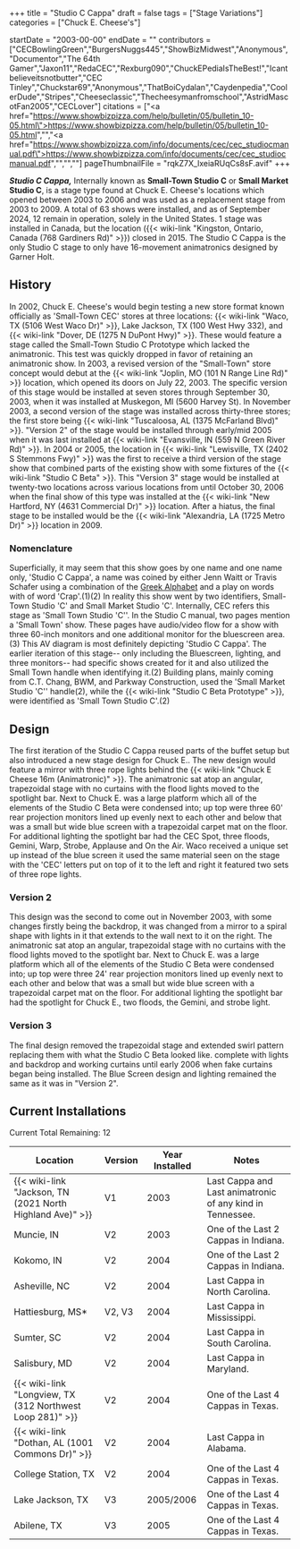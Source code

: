 +++
title = "Studio C Cappa"
draft = false
tags = ["Stage Variations"]
categories = ["Chuck E. Cheese's"]


startDate = "2003-00-00"
endDate = ""
contributors = ["CECBowlingGreen","BurgersNuggs445","ShowBizMidwest","Anonymous","Documentor","The 64th Gamer","Jaxon11","RedaCEC","Rexburg090","ChuckEPediaIsTheBest!","Icantbelieveitsnotbutter","CEC Tinley","Chuckstar69","Anonymous","ThatBoiCydalan","Caydenpedia","CoolerDude","Stripes","Cheeseclassic","Thecheesymanfromschool","AstridMascotFan2005","CECLover"]
citations = ["<a href=\"https://www.showbizpizza.com/help/bulletin/05/bulletin_10-05.html\">https://www.showbizpizza.com/help/bulletin/05/bulletin_10-05.html</a>","<ref></ref>","<a href=\"https://www.showbizpizza.com/info/documents/cec/cec_studiocmanual.pdf\">https://www.showbizpizza.com/info/documents/cec/cec_studiocmanual.pdf</a>","<ref></ref>","<ref></ref>","<ref></ref>"]
pageThumbnailFile = "rqkZ7X_lxeiaRUqCs8sF.avif"
+++

***Studio C Cappa,*** Internally known as **Small-Town Studio C** or **Small Market Studio C**, is a stage type found at Chuck E. Cheese's locations which opened between 2003 to 2006 and was used as a replacement stage from 2003 to 2009. A total of 63 shows were installed, and as of September 2024, 12 remain in operation, solely in the United States. 1 stage was installed in Canada, but the location ({{< wiki-link "Kingston, Ontario, Canada (768 Gardiners Rd)" >}}) closed in 2015. The Studio C Cappa is the only Studio C stage to only have 16-movement animatronics designed by Garner Holt.

## History

In 2002, Chuck E. Cheese's would begin testing a new store format known officially as 'Small-Town CEC' stores at three locations: {{< wiki-link "Waco, TX (5106 West Waco Dr)" >}}, Lake Jackson, TX (100 West Hwy 332), and {{< wiki-link "Dover, DE (1275 N DuPont Hwy)" >}}. These would feature a stage called the Small-Town Studio C Prototype which lacked the animatronic. This test was quickly dropped in favor of retaining an animatronic show. In 2003, a revised version of the "Small-Town" store concept would debut at the {{< wiki-link "Joplin, MO (101 N Range Line Rd)" >}} location, which opened its doors on July 22, 2003. The specific version of this stage would be installed at seven stores through September 30, 2003, when it was installed at Muskegon, MI (5600 Harvey St). In November 2003, a second version of the stage was installed across thirty-three stores; the first store being {{< wiki-link "Tuscaloosa, AL (1375 McFarland Blvd)" >}}. "Version 2" of the stage would be installed through early/mid 2005 when it was last installed at {{< wiki-link "Evansville, IN (559 N Green River Rd)" >}}. In 2004 or 2005, the location in {{< wiki-link "Lewisville, TX (2402 S Stemmons Fwy)" >}} was the first to receive a third version of the stage show that combined parts of the existing show with some fixtures of the {{< wiki-link "Studio C Beta" >}}. This "Version 3" stage would be installed at twenty-two locations across various locations from until October 30, 2006 when the final show of this type was installed at the {{< wiki-link "New Hartford, NY (4631 Commercial Dr)" >}} location. After a hiatus, the final stage to be installed would be the {{< wiki-link "Alexandria, LA (1725 Metro Dr)" >}} location in 2009.

### Nomenclature

Superficially, it may seem that this show goes by one name and one name only, 'Studio C Cappa', a name was coined by either Jenn Waitt or Travis Schafer using a combination of the [Greek Alphabet](https://en.wikipedia.org/wiki/Greek_alphabet) and a play on words with of word 'Crap'.(1)(2) In reality this show went by two identifiers, Small-Town Studio 'C' and Small Market Studio 'C'. Internally, CEC refers this stage as 'Small Town Studio 'C''. In the Studio C manual, two pages mention a 'Small Town' show. These pages have audio/video flow for a show with three 60-inch monitors and one additional monitor for the bluescreen area.(3) This AV diagram is most definitely depicting 'Studio C Cappa'. The earlier iteration of this stage-- only including the Bluescreen, lighting, and three monitors-- had specific shows created for it and also utilized the Small Town handle when identifying it.(2) Building plans, mainly coming from C.T. Chang, BWM, and Parkway Construction, used the 'Small Market Studio 'C'' handle(2), while the {{< wiki-link "Studio C Beta Prototype" >}}, were identified as 'Small Town Studio C'.(2)

## Design

The first iteration of the Studio C Cappa reused parts of the buffet setup but also introduced a new stage design for Chuck E.. The new design would feature a mirror with three rope lights behind the {{< wiki-link "Chuck E Cheese 16m (Animatronic)" >}}. The animatronic sat atop an angular, trapezoidal stage with no curtains with the flood lights moved to the spotlight bar. Next to Chuck E. was a large platform which all of the elements of the Studio C Beta were condensed into; up top were three 60' rear projection monitors lined up evenly next to each other and below that was a small but wide blue screen with a trapezoidal carpet mat on the floor. For additional lighting the spotlight bar had the CEC Spot, three floods, Gemini, Warp, Strobe, Applause and On the Air. Waco received a unique set up instead of the blue screen it used the same material seen on the stage with the 'CEC' letters put on top of it to the left and right it featured two sets of three rope lights.

### Version 2

This design was the second to come out in November 2003, with some changes firstly being the backdrop, it was changed from a mirror to a spiral shape with lights in it that extends to the wall next to it on the right. The animatronic sat atop an angular, trapezoidal stage with no curtains with the flood lights moved to the spotlight bar. Next to Chuck E. was a large platform which all of the elements of the Studio C Beta were condensed into; up top were three 24' rear projection monitors lined up evenly next to each other and below that was a small but wide blue screen with a trapezoidal carpet mat on the floor. For additional lighting the spotlight bar had the spotlight for Chuck E., two floods, the Gemini, and strobe light.

### Version 3

The final design removed the trapezoidal stage and extended swirl pattern replacing them with what the Studio C Beta looked like. complete with lights and backdrop and working curtains until early 2006 when fake curtains began being installed. The Blue Screen design and lighting remained the same as it was in "Version 2".

## Current Installations

Current Total Remaining: 12

| Location                                                        | Version | Year Installed | Notes                                                     |
|-----------------------------------------------------------------|---------|----------------|-----------------------------------------------------------|
| {{< wiki-link "Jackson, TN (2021 North Highland Ave)" >}} | V1      | 2003           | Last Cappa and Last animatronic of any kind in Tennessee. |
| Muncie, IN                                                      | V2      | 2003           | One of the Last 2 Cappas in Indiana.                      |
| Kokomo, IN                                                      | V2      | 2004           | One of the Last 2 Cappas in Indiana.                      |
| Asheville, NC                                                   | V2      | 2004           | Last Cappa in North Carolina.                             |
| Hattiesburg, MS*                                                | V2, V3  | 2004           | Last Cappa in Mississippi.                                |
| Sumter, SC                                                      | V2      | 2004           | Last Cappa in South Carolina.                             |
| Salisbury, MD                                                   | V2      | 2004           | Last Cappa in Maryland.                                   |
| {{< wiki-link "Longview, TX (312 Northwest Loop 281)" >}} | V2      | 2004           | One of the Last 4 Cappas in Texas.                        |
| {{< wiki-link "Dothan, AL (1001 Commons Dr)" >}}          | V2      | 2004           | Last Cappa in Alabama.                                    |
| College Station, TX                                             | V2      | 2004           | One of the Last 4 Cappas in Texas.                        |
| Lake Jackson, TX                                                | V3      | 2005/2006      | One of the Last 4 Cappas in Texas.                        |
| Abilene, TX                                                     | V3      | 2005           | One of the Last 4 Cappas in Texas.                        |